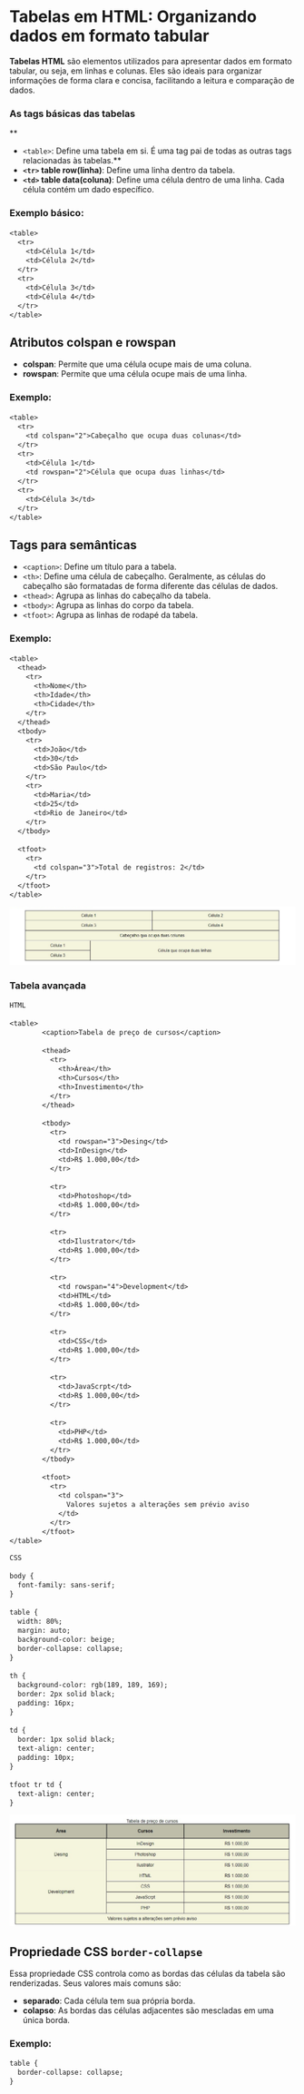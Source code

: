 # Tabelas em HTML: Organizando dados em formato tabular

**Tabelas HTML** são elementos utilizados para apresentar dados em formato tabular, ou seja, em linhas e colunas. Eles são ideais para organizar informações de forma clara e concisa, facilitando a leitura e comparação de dados.

### As tags básicas das tabelas
**
- `<table>`: Define uma tabela em si. É uma tag pai de todas as outras tags relacionadas às tabelas.**
- **`<tr>` table row(linha)**: Define uma linha dentro da tabela.
- **`<td>` table data(coluna)**: Define uma célula dentro de uma linha. Cada célula contém um dado específico.

### Exemplo básico:

```
<table>
  <tr>
    <td>Célula 1</td>
    <td>Célula 2</td>
  </tr>
  <tr>
    <td>Célula 3</td>
    <td>Célula 4</td>
  </tr>
</table>
```

## Atributos colspan e rowspan

- **colspan**: Permite que uma célula ocupe mais de uma coluna.
- **rowspan**: Permite que uma célula ocupe mais de uma linha.

### Exemplo:

```
<table>
  <tr>
    <td colspan="2">Cabeçalho que ocupa duas colunas</td>
  </tr>
  <tr>
    <td>Célula 1</td>
    <td rowspan="2">Célula que ocupa duas linhas</td>
  </tr>
  <tr>
    <td>Célula 3</td>
  </tr>
</table>
```

## Tags para semânticas

- `<caption>`: Define um título para a tabela.
- `<th>`: Define uma célula de cabeçalho. Geralmente, as células do cabeçalho são formatadas de forma diferente das células de dados.
- `<thead>`: Agrupa as linhas do cabeçalho da tabela.
- `<tbody>`: Agrupa as linhas do corpo da tabela.
- `<tfoot>`: Agrupa as linhas de rodapé da tabela.

### Exemplo:

```
<table>
  <thead>
    <tr>
      <th>Nome</th>
      <th>Idade</th>
      <th>Cidade</th>
    </tr>
  </thead>
  <tbody>
    <tr>
      <td>João</td>
      <td>30</td>
      <td>São Paulo</td>
    </tr>
    <tr>
      <td>Maria</td>
      <td>25</td>
      <td>Rio de Janeiro</td>
    </tr>
  </tbody>   

  <tfoot>
    <tr>
      <td colspan="3">Total de registros: 2</td>
    </tr>
  </tfoot>
</table>
```

<img src="img/tabela-01.jpg">

### Tabela avançada

```
HTML

<table>
        <caption>Tabela de preço de cursos</caption>

        <thead>
          <tr>
            <th>Área</th>
            <th>Cursos</th>
            <th>Investimento</th>
          </tr>
        </thead>

        <tbody>
          <tr>
            <td rowspan="3">Desing</td>
            <td>InDesign</td>
            <td>R$ 1.000,00</td>
          </tr>

          <tr>
            <td>Photoshop</td>
            <td>R$ 1.000,00</td>
          </tr>

          <tr>
            <td>Ilustrator</td>
            <td>R$ 1.000,00</td>
          </tr>

          <tr>
            <td rowspan="4">Development</td>
            <td>HTML</td>
            <td>R$ 1.000,00</td>
          </tr>

          <tr>
            <td>CSS</td>
            <td>R$ 1.000,00</td>
          </tr>

          <tr>
            <td>JavaScrpt</td>
            <td>R$ 1.000,00</td>
          </tr>

          <tr>
            <td>PHP</td>
            <td>R$ 1.000,00</td>
          </tr>
        </tbody>

        <tfoot>
          <tr>
            <td colspan="3">
              Valores sujetos a alterações sem prévio aviso
            </td>
          </tr>
        </tfoot>
</table>
```

```
CSS

body {
  font-family: sans-serif;
}

table {
  width: 80%;
  margin: auto;
  background-color: beige;
  border-collapse: collapse;
}

th {
  background-color: rgb(189, 189, 169);
  border: 2px solid black;
  padding: 16px;
}

td {
  border: 1px solid black;
  text-align: center;
  padding: 10px;
}

tfoot tr td {
  text-align: center;
}
```

<img src="img/tabela-02.jpg">

## Propriedade CSS `border-collapse`

Essa propriedade CSS controla como as bordas das células da tabela são renderizadas. Seus valores mais comuns são:

- **separado**: Cada célula tem sua própria borda.
- **colapso**: As bordas das células adjacentes são mescladas em uma única borda.

### Exemplo:

```
table {
  border-collapse: collapse;
}
```